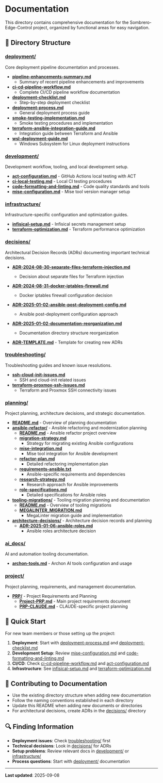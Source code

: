 # Documentation

This directory contains comprehensive documentation for the Sombrero-Edge-Control project,
organized by functional areas for easy navigation.

## 📁 Directory Structure

### [deployment/](./deployment/)

Core deployment pipeline documentation and processes.

- **[pipeline-enhancements-summary.md](./deployment/pipeline-enhancements-summary.md)**
  - Summary of recent pipeline enhancements and improvements
- **[ci-cd-pipeline-workflow.md](./deployment/ci-cd-pipeline-workflow.md)**
  - Complete CI/CD pipeline workflow documentation
- **[deployment-checklist.md](./deployment/deployment-checklist.md)**
  - Step-by-step deployment checklist
- **[deployment-process.md](./deployment/deployment-process.md)**
  - General deployment process guide
- **[smoke-testing-implementation.md](./deployment/smoke-testing-implementation.md)**
  - Smoke testing procedures and implementation
- **[terraform-ansible-integration-guide.md](./deployment/terraform-ansible-integration-guide.md)**
  - Integration guide between Terraform and Ansible
- **[wsl-deployment-guide.md](./deployment/wsl-deployment-guide.md)**
  - Windows Subsystem for Linux deployment instructions

### [development/](./development/)

Development workflow, tooling, and local development setup.

- **[act-configuration.md](./development/act-configuration.md)** - GitHub Actions local testing with ACT
- **[ci-local-testing.md](./development/ci-local-testing.md)** - Local CI testing procedures
- **[code-formatting-and-linting.md](./development/code-formatting-and-linting.md)** - Code quality standards and tools
- **[mise-configuration.md](./development/mise-configuration.md)** - Mise tool version manager setup

### [infrastructure/](./infrastructure/)

Infrastructure-specific configuration and optimization guides.

- **[infisical-setup.md](./infrastructure/infisical-setup.md)** - Infisical secrets management setup
- **[terraform-optimization.md](./infrastructure/terraform-optimization.md)** - Terraform performance optimization

### [decisions/](./decisions/)

Architectural Decision Records (ADRs) documenting important technical decisions.

- **[ADR-2024-08-30-separate-files-terraform-injection.md](./decisions/ADR-2024-08-30-separate-files-terraform-injection.md)**
  - Decision about separate files for Terraform injection
- **[ADR-2024-08-31-docker-iptables-firewall.md](./decisions/ADR-2024-08-31-docker-iptables-firewall.md)**
  - Docker iptables firewall configuration decision
- **[ADR-2025-01-02-ansible-post-deployment-config.md](./decisions/ADR-2025-01-02-ansible-post-deployment-config.md)**

  - Ansible post-deployment configuration approach

- **[ADR-2025-01-02-documentation-reorganization.md](./decisions/ADR-2025-01-02-documentation-reorganization.md)**
  - Documentation directory structure reorganization
- **[ADR-TEMPLATE.md](./decisions/ADR-TEMPLATE.md)** - Template for creating new ADRs

### [troubleshooting/](./troubleshooting/)

Troubleshooting guides and known issue resolutions.

- **[ssh-cloud-init-issues.md](./troubleshooting/ssh-cloud-init-issues.md)**
  - SSH and cloud-init related issues
- **[terraform-proxmox-ssh-issues.md](./troubleshooting/terraform-proxmox-ssh-issues.md)**
  - Terraform and Proxmox SSH connectivity issues

### [planning/](./planning/)

Project planning, architecture decisions, and strategic documentation.

- **[README.md](./planning/README.md)** - Overview of planning documentation
- **[ansible-refactor/](./planning/ansible-refactor/)** - Ansible refactoring and modernization planning
  - **[README.md](./planning/ansible-refactor/README.md)** - Ansible refactor project overview
  - **[migration-strategy.md](./planning/ansible-refactor/migration-strategy.md)**
    - Strategy for migrating existing Ansible configurations
  - **[mise-integration.md](./planning/ansible-refactor/mise-integration.md)**
    - Mise tool integration for Ansible development
  - **[refactor-plan.md](./planning/ansible-refactor/refactor-plan.md)**
    - Detailed refactoring implementation plan
  - **[requirements-ansible.txt](./planning/ansible-refactor/requirements-ansible.txt)**
    - Ansible-specific requirements and dependencies
  - **[research-strategy.md](./planning/ansible-refactor/research-strategy.md)**
    - Research approach for Ansible improvements
  - **[role-specifications.md](./planning/ansible-refactor/role-specifications.md)**
    - Detailed specifications for Ansible roles
- **[tooling-migrations/](./planning/tooling-migrations/)** - Tooling migration planning and documentation
  - **[README.md](./planning/tooling-migrations/README.md)** - Overview of tooling migrations
  - **[MEGALINTER_MIGRATION.md](./planning/tooling-migrations/MEGALINTER_MIGRATION.md)**
    - MegaLinter migration guide and implementation
- **[architecture-decisions/](./planning/architecture-decisions/)** - Architecture decision records and planning
  - **[ADR-2025-01-06-ansible-roles.md](./planning/architecture-decisions/ADR-2025-01-06-ansible-roles.md)**
    - Ansible roles architecture decision

### [ai_docs/](./ai_docs/)

AI and automation tooling documentation.

- **[archon-tools.md](./ai_docs/archon-tools.md)** - Archon AI tools configuration and usage

### [project/](./project/)

Project planning, requirements, and management documentation.

- **[PRP/](./project/PRP/)** - Project Requirements and Planning
  - **[Project-PRP.md](./project/PRP/Project-PRP.md)** - Main project requirements document
  - **[PRP-CLAUDE.md](./project/PRP/PRP-CLAUDE.md)** - CLAUDE-specific project planning

## 🚀 Quick Start

For new team members or those setting up the project:

1. **Deployment**: Start with [deployment-process.md](./deployment/deployment-process.md) and [deployment-checklist.md](./deployment/deployment-checklist.md)
1. **Development Setup**: Review [mise-configuration.md](./development/mise-configuration.md) and [code-formatting-and-linting.md](./development/code-formatting-and-linting.md)
1. **CI/CD**: Check [ci-cd-pipeline-workflow.md](./deployment/ci-cd-pipeline-workflow.md) and [act-configuration.md](./development/act-configuration.md)
1. **Infrastructure**: See [infisical-setup.md](./infrastructure/infisical-setup.md) and [terraform-optimization.md](./infrastructure/terraform-optimization.md)

## 📝 Contributing to Documentation

- Use the existing directory structure when adding new documentation
- Follow the naming conventions established in each directory
- Update this README when adding new documents or directories
- For architectural decisions, create ADRs in the [decisions/](./decisions/) directory

## 🔍 Finding Information

- **Deployment issues**: Check [troubleshooting/](./troubleshooting/) first
- **Technical decisions**: Look in [decisions/](./decisions/) for ADRs
- **Setup problems**: Review relevant docs in [development/](./development/) or [infrastructure/](./infrastructure/)
- **Process questions**: Start with [deployment/](./deployment/) documentation

---

**Last updated**: 2025-09-08
